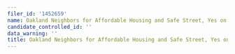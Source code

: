 ```yaml
---
filer_id: '1452659'
name: Oakland Neighbors for Affordable Housing and Safe Street, Yes on U, 2022
candidate_controlled_id: ''
data_warning: ''
title: Oakland Neighbors for Affordable Housing and Safe Street, Yes on U, 2022
---
```

